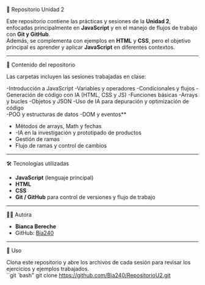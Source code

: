  📘 Repositorio Unidad 2

Este repositorio contiene las prácticas y sesiones de la **Unidad 2**, enfocadas principalmente en **JavaScript** y en el manejo de flujos de trabajo con **Git y GitHub**.  
Además, se complementa con ejemplos en **HTML** y **CSS**, pero el objetivo principal es aprender y aplicar **JavaScript** en diferentes contextos.

---
 📂 Contenido del repositorio

Las carpetas incluyen las sesiones trabajadas en clase:

-Introducción a JavaScript
-Variables y operadores
-Condicionales y flujos
-Generación de código con IA (HTML, CSS y JS)
-Funciones básicas
-Arrays y bucles
-Objetos y JSON
-Uso de IA para depuración y optimización de código  
-POO y estructuras de datos
-DOM y eventos**  
- Métodos de arrays, Math y fechas
- -IA en la investigación y prototipado de productos
- Gestión de ramas 
- Flujo de ramas y control de cambios

---

 🛠️ Tecnologías utilizadas

- **JavaScript** (lenguaje principal)  
- **HTML**  
- **CSS**  
- **Git / GitHub** para control de versiones y flujo de trabajo  

---

 👩‍💻 Autora

- **Bianca Bereche**  
- GitHub: [Bia240](https://github.com/Bia240)

---

 🚀 Uso

Clona este repositorio y abre los archivos de cada sesión para revisar los ejercicios y ejemplos trabajados.  
``git `bash"
git clone https://github.com/Bia240/RepositorioU2.git
